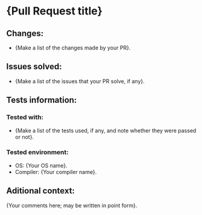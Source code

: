 <!-- Please include only the parts whose include CONDITION is TRUE. If not, please DELETE it.  -->

<!-- PULL_REQUEST_TITLE: Include always -->
# {Pull Request title}
<!-- PULL_REQUEST_TITLE: / -->

<!-- CHANGES: Include always -->
## Changes:
- {Make a list of the changes made by your PR}.
<!-- CHANGES: / -->

<!-- ISSUES: Include it if your code solves any issue -->
## Issues solved:
- {Make a list of the issues that your PR solve, if any}.
<!-- ISSUES: / -->

<!-- TESTS: Include it if you tested your changes -->
## Tests information:
### Tested with:
- {Make a list of the tests used, if any, and note whether they were passed or not}.

### Tested environment:
- OS: {Your OS name}.
- Compiler: {Your compiler name}.
<!-- TESTS: / -->

<!-- ADDITIONAL_CONTEXT: Include it if you have any other comment which is relevant for understanding your PR -->
## Aditional context:
{Your comments here; may be written in point form}.
<!-- ADDITIONAL_CONTEXT: / -->
